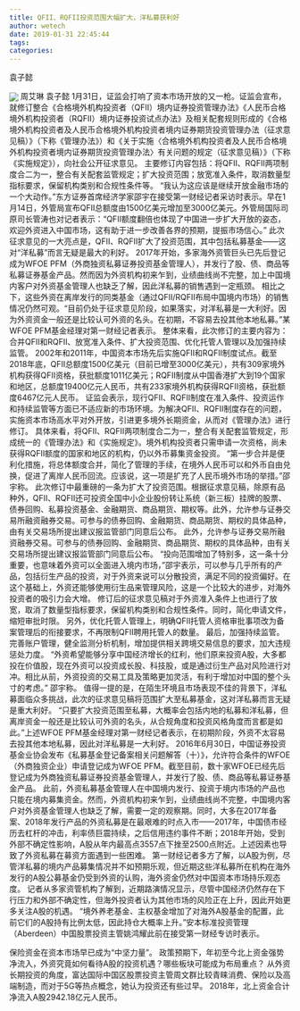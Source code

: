 ```yaml
---
title: QFII、RQFII投资范围大幅扩大，洋私募获利好
author: wetech
date: 2019-01-31 22:45:44
tags: 
categories: 
---
```

袁子懿
<!-- more -->
<img align="center" border="0" src="https://imgcdn.yicai.com/uppics/images/2019/01/e4cd79aeec9cd81ec77c4272879213c1.jpg" />
周艾琳
袁子懿
1月31日，证监会打响了资本市场开放的又一枪。证监会宣布，就修订整合《合格境外机构投资者（QFII）境内证券投资管理办法》《人民币合格境外机构投资者（RQFII）境内证券投资试点办法》及相关配套规则形成的《合格境外机构投资者及人民币合格境外机构投资者境内证券期货投资管理办法（征求意见稿）》（下称《管理办法》）和《关于实施〈合格境外机构投资者及人民币合格境外机构投资者境内证券期货投资管理办法〉有关问题的规定（征求意见稿）》（下称《实施规定》），向社会公开征求意见。
主要修订内容包括：将QFII、RQFII两项制度合二为一，整合有关配套监管规定；扩大投资范围；放宽准入条件，取消数量型指标要求，保留机构类别和合规性条件等。
“我认为这应该是继续开放金融市场的一个大动作。”东方证券首席经济学家邵宇在接受第一财经记者采访时表示。早在1月14日，外管局宣布QFII总额度由1500亿美元增加至3000亿美元。外管局国际司原司长管涛也对记者表示：“QFII额度翻倍也体现了中国进一步扩大开放的姿态，欢迎外资进入中国市场，这有助于进一步改善各界的预期，提振市场信心。”
此次征求意见的一大亮点是，QFII、RQFII扩大了投资范围，其中包括私募基金——这对“洋私募”而言无疑是最大的利好。
2017年开始，多家海外资管巨头已先后登记成为WFOE PFM（外商独资私募证券投资基金管理人），并发行了股、债、商品等私募证券基金产品。然而因为外资机构初来乍到，业绩曲线尚不完整，加上中国境内客户对外资基金管理人也缺乏了解，因此洋私募的销售遇到一定瓶颈。
相比之下，这些外资在离岸发行的同类基金（通过QFII/RQFII布局中国境内市场）的销售情况仍然可观。“目前仍处于征求意见阶段，如果落实，对洋私募是一大利好。因为外资资金一般还是比较认可外资的名头。在初期，不容易去投其他本地私募。”某WFOE PFM基金经理对第一财经记者表示。
整体来看，此次修订的主要内容为：合并QFII和RQFII、放宽准入条件、扩大投资范围、优化托管人管理以及加强持续监管。
2002年和2011年，中国资本市场先后实施QFII和RQFII制度试点。截至2018年底，QFII总额度1500亿美元（目前已增至3000亿美元），共有309家境外机构获得QFII资格，获批额度1011亿美元；RQFII制度从中国香港扩大到19个国家和地区，总额度19400亿元人民币，共有233家境外机构获得RQFII资格，获批额度6467亿元人民币。
证监会表示，现行QFII、RQFII制度在准入条件、投资运作和持续监管等方面已不适应新的市场环境。为解决QFII、RQFII制度存在的问题，实施资本市场高水平对外开放，引进更多境外长期资金，从而对《管理办法》进行修订。
具体来看，将QFII、RQFII两项制度合二为一，整合有关配套监管规定，形成统一的《管理办法》和《实施规定》。境外机构投资者只需申请一次资格，尚未获得RQFII额度的国家和地区的机构，仍以外币募集资金投资。
“第一步合并是便利化措施，将总体额度合并，简化了管理的手续，在境外人民币可以和外币自由兑换，促进了离岸人民币回流。应该说，这一项是扩充了人民币境外市场的举措。”邵宇称。
此次修订中最重磅的一条为扩大了投资范围。根据征求意见稿，除原有品种外，QFII、RQFII还可投资全国中小企业股份转让系统（新三板）挂牌的股票、债券回购、私募投资基金、金融期货、商品期货、期权等。此外，允许参与证券交易所融资融券交易。可参与的债券回购、金融期货、商品期货、期权的具体品种，由有关交易场所提出建议报监管部门同意后公布。
此外，允许参与证券交易所融资融券交易。可参与的债券回购、金融期货、商品期货、期权的具体品种，由有关交易场所提出建议报监管部门同意后公布。
“投向范围增加了特别多，这一条十分重要，也意味着外资可以全面进入境内市场，”邵宇表示，可以参与几乎所有的产品，包括衍生产品的投资，对于外资来说可以分散投资，满足不同的投资偏好。在这个基础上，外资还能够使用衍生品来管理风险，这是一个比较大的进步，对海外投资者的吸引力会大增。
修订后的征求意见稿对于外资准入条件上也进行了放宽，取消了数量型指标要求，保留机构类别和合规性条件。同时，简化申请文件，缩短审批时限。
另外，优化托管人管理上，明确QFII托管人资格审批事项改为备案管理后的衔接要求，不再限制QFII聘用托管人的数量。
最后，加强持续监管。完善账户管理，健全监测分析机制，增加提供相关跨境交易信息的要求，加大违规惩处力度。
“外资希望能够分享中国经济增长的红利，他们原来投资A股，大多都投在价值股，现在外资可以投资成长股、科技股，或是通过衍生产品对风险进行对冲。相比从前，外资投资的交易工具及策略更加灵活，有利于增加对中国的整个头寸的考虑。” 邵宇称。
值得一提的是，在陌生环境且市场表现不佳的背景下，洋私募面临众多挑战，此次的征求意见稿将范围扩大至私募基金，这对洋私募而言无疑是重大利好。
“只要扩大投资范围至私募，大概率会包括内地的私募和洋私募，但离岸资金一般还是比较认可外资的名头，从合规角度和投资风格角度而言都是如此。”上述WFOE PFM基金经理对第一财经记者表示，在初期阶段，外资不太容易去投其他本地私募，因此对洋私募是一大利好。
2016年6月30日，中国证券投资基金业协会发布《私募基金登记备案相关问题解答（十）》，允许符合条件的WFOE（外商独资企业）申请登记成为WFOE PFM。截至目前，数十家WFOE已经先后登记成为外商独资私募证券投资基金管理人，并发行了股、债、商品等私募证券基金产品。
此前，外资私募基金管理人在中国境内发行、投资于境内市场的产品也只能在境内募集资金。然而，外资机构初来乍到，业绩曲线尚不完整，中国境内客户对外资基金管理人也缺乏了解，需要一定的观察期。同时，大多在2017年备案、2018年发行产品的外资私募是在最艰难的时点入市——2017年，中国债市经历去杠杆的冲击，利率债巨震持续，之后信用违约事件不断；2018年开始，受到外部不确定性影响，A股从年内最高点3557点下挫至2500点附近。上述因素也导致了外资私募在募资方面遇到一些困难。
第一财经记者多方了解，以A股为例，尽管洋私募的境内产品募集情况并不如预期乐观，但近期这些洋私募所在机构在海外发行的A股公募基金仍受到外资的认购，海外资金仍然对中国资本市场持乐观态度。
记者从多家资管机构了解到，近期路演情况显示，尽管中国经济仍然存在下行压力和外部不确定性，但海外投资者认为其他市场的风险正在上升，因此开始更多关注A股的机遇。
“境外养老基金、主权基金增加了对海外A股基金的配置，此前它们的A股持有比例太低，因此持仓大概率上升。”安本标准投资管理（Aberdeen）中国股票投资主管姚鸿耀此前在接受第一财经专访时表示。
 
 
保险资金在资本市场早已成为“中坚力量”。
政策预期下，年初至今北上资金强势净流入，外资究竟如何看待A股的投资机遇？哪些板块可能成为布局重点？
从外资长期投资的角度，富达国际中国区股票投资主管周文群比较青睐消费、保险以及高端制造，而对于5G等热点概念，她认为投资还有些过早。
2018年，北上资金合计净流入A股2942.18亿元人民币。
